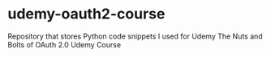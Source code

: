 # udemy-oauth2-course
Repository that stores Python code snippets I used for Udemy The Nuts and Bolts of OAuth 2.0 Udemy Course
